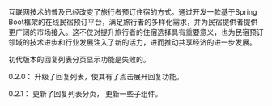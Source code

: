互联网技术的普及已经改变了旅行者预订住宿的方式。通过开发一款基于Spring Boot框架的在线民宿预订平台，满足旅行者的多样化需求，并为民宿提供者提供更广阔的市场接入。这不仅对提升旅行者的住宿选择具有重要意义，也为民宿预订领域的技术进步和行业发展注入了新的活力，进而推动共享经济的进一步发展。

初代版本的回复列表分页显示功能是失败的。

0.2.0：
升级了回复列表，使其有了点击展开回复功能。

0.2.1：
更新了回复列表分页， 更新一些子组件。

